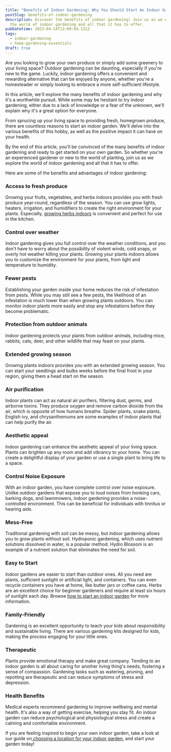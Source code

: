 ```yaml
---
title: "Benefits of Indoor Gardening: Why You Should Start An Indoor Garden?"
postSlug: benefits-of-indoor-gardening
description: Discover the benefits of indoor gardening! Join us as we explore
  the world of indoor gardening and all that it has to offer.
pubDatetime: 2023-04-14T13:09:04.131Z
tags:
  - indoor-gardening
  - home-gardening-essentials
draft: true
---
```

Are you looking to grow your own produce or simply add some greenery to your living space? Outdoor gardening can be daunting, especially if you're new to the game. Luckily, indoor gardening offers a convenient and rewarding alternative that can be enjoyed by anyone, whether you're a homesteader or simply looking to embrace a more self-sufficient lifestyle.

In this article, we'll explore the many benefits of indoor gardening and why it's a worthwhile pursuit. While some may be hesitant to try indoor gardening, either due to a lack of knowledge or a fear of the unknown, we'll explain why it's a great option for everyone.

From sprucing up your living space to providing fresh, homegrown produce, there are countless reasons to start an indoor garden. We'll delve into the various benefits of this hobby, as well as the positive impact it can have on your health.

By the end of this article, you'll be convinced of the many benefits of indoor gardening and ready to get started on your own garden. So whether you're an experienced gardener or new to the world of planting, join us as we explore the world of indoor gardening and all that it has to offer.

Here are some of the benefits and advantages of indoor gardening: 

### Access to fresh produce

Growing your fruits, vegetables, and herbs indoors provides you with fresh produce year-round, regardless of the season. You can use grow lights, heaters, irrigation, and humidifiers to create the right environment for your plants. Especially, [growing herbs indoors](https://urbangardener.wiki/posts/how-to-grow-herbs-indoors/) is convenient and perfect for use in the kitchen.

### Control over weather

Indoor gardening gives you full control over the weather conditions, and you don't have to worry about the possibility of violent winds, cold snaps, or overly hot weather killing your plants. Growing your plants indoors allows you to customize the environment for your plants, from light and temperature to humidity.

### Fewer pests

Establishing your garden inside your home reduces the risk of infestation from pests. While you may still see a few pests, the likelihood of an infestation is much lower than when growing plants outdoors. You can monitor indoor plants more easily and stop any infestations before they become problematic.

### Protection from outdoor animals

Indoor gardening protects your plants from outdoor animals, including mice, rabbits, cats, deer, and other wildlife that may feast on your plants.

### Extended growing season

Growing plants indoors provides you with an extended growing season. You can start your seedlings and bulbs weeks before the final frost in your region, giving them a head start on the season.

### Air purification

Indoor plants can act as natural air purifiers, filtering dust, germs, and airborne toxins. They produce oxygen and remove carbon dioxide from the air, which is opposite of how humans breathe. Spider plants, snake plants, English ivy, and chrysanthemums are some examples of indoor plants that can help purify the air.

### Aesthetic appeal

Indoor gardening can enhance the aesthetic appeal of your living space. Plants can brighten up any room and add vibrancy to your home. You can create a delightful display of your garden or use a single plant to bring life to a space.

### Control Noise Exposure

With an indoor garden, you have complete control over noise exposure. Unlike outdoor gardens that expose you to loud noises from honking cars, barking dogs, and lawnmowers, indoor gardening provides a noise-controlled environment. This can be beneficial for individuals with tinnitus or hearing aids.

### Mess-Free

Traditional gardening with soil can be messy, but indoor gardening allows you to grow plants without soil. Hydroponic gardening, which uses nutrient solutions dissolved in water, is a popular method. Hydro Blossom is an example of a nutrient solution that eliminates the need for soil.

### Easy to Start

Indoor gardens are easier to start than outdoor ones. All you need are plants, sufficient sunlight or artificial light, and containers. You can even recycle containers you have at home, like butter jars or coffee cans. Herbs are an excellent choice for beginner gardeners and require at least six hours of sunlight each day. Browse [how to start an indoor garden](https://urbangardener.wiki/posts/how-to-start-indoor-garden/) for more information.

### Family-Friendly

Gardening is an excellent opportunity to teach your kids about responsibility and sustainable living. There are various gardening kits designed for kids, making the process engaging for your little ones.

### Therapeutic

Plants provide emotional therapy and make great company. Tending to an indoor garden is all about caring for another living thing's needs, fostering a sense of compassion. Gardening tasks such as watering, pruning, and repotting are therapeutic and can reduce symptoms of stress and depression.

### Health Benefits

Medical experts recommend gardening to improve wellbeing and mental health. It's also a way of getting exercise, helping you stay fit. An indoor garden can reduce psychological and physiological stress and create a calming and comfortable environment.

If you are feeling inspired to begin your own indoor garden, take a look at our guide on[ choosing a location for your indoor garden](https://urbangardener.wiki/posts/planning-indoor-garden/), and start your garden today!